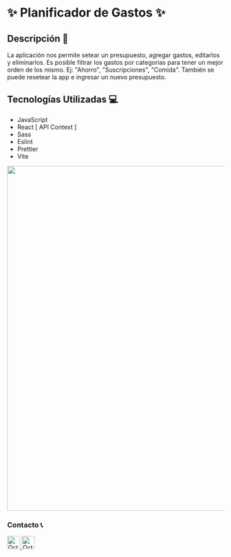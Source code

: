 # ✨ Planificador de Gastos ✨

## Descripción 📑

La aplicación nos permite setear un presupuesto, agregar gastos, editarlos y eliminarlos. Es posible filtrar los gastos por categorias para tener un mejor orden de los mismo. Ej: "Ahorro", "Suscripciones", "Comida". También se puede resetear la app e ingresar un nuevo presupuesto.

## Tecnologías Utilizadas 💻

- JavaScript
- React [ API Context ]
- Sass
- Eslint
- Prettier
- Vite

<center><img src="https://i.imgur.com/hOt66WH.png" width="800"/></center>

### Contacto 📞

<a href="https://twitter.com/Octaviocossy">
 <img alt="Octavio Cossy Torquati Twitter" width="30px" src="https://icongr.am/fontawesome/twitter.svg?size=128&color=70c8ff" />
</a>
<a href="https://xn--r1a.click/Octaviocossy">
 <img alt="Octavio Cossy Torquati Telegram" width="30px" src="https://icongr.am/fontawesome/telegram.svg?size=128&color=70c8ff" />
</a>

